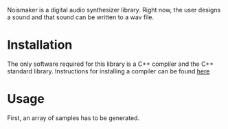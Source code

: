 Noismaker is a digital audio synthesizer library. Right now, the user designs a sound and that sound can be written to a wav file.

# Installation

The only software required for this library is a C++ compiler and the C++ standard library.
Instructions for installing a compiler can be found [here](https://www.cs.odu.edu/~zeil/cs250PreTest/latest/Public/installingACompiler)


# Usage

First, an array of samples has to be generated.

